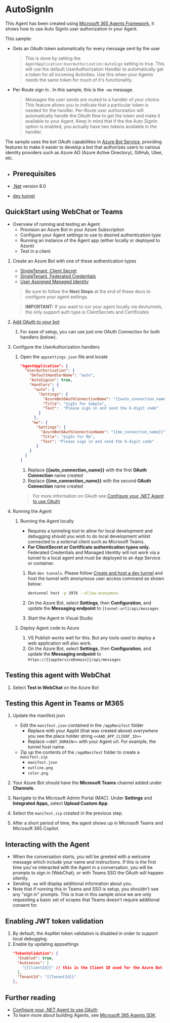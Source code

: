 ﻿# AutoSignIn

This Agent has been created using [Microsoft 365 Agents Framework](https://github.com/microsoft/agents-for-net), it shows how to use Auto SignIn user authorization in your Agent.

This sample:
- Gets an OAuth token automatically for every message sent by the user
  > This is done by setting the `AgentApplication:UserAuthorization:AutoSign` setting to true.  This will use the default UserAuthorization Handler to automatically get a token for all incoming Activities.  Use this when your Agents needs the same token for much of it's functionality.
- Per-Route sign in .  In this sample, this is the `-me` message.
  > Messages the user sends are routed to a handler of your choice.  This feature allows you to indicate that a particular token is needed for the handler.  Per-Route user authorization will automatically handle the OAuth flow to get the token and make it available to your Agent.  Keep in mind that if the the Auto SignIn option is enabled, you actually have two tokens available in the handler.

The sample uses the bot OAuth capabilities in [Azure Bot Service](https://docs.botframework.com), providing features to make it easier to develop a bot that authorizes users to various identity providers such as Azure AD (Azure Active Directory), GitHub, Uber, etc.

- ## Prerequisites

-  [.Net](https://dotnet.microsoft.com/en-us/download/dotnet/8.0) version 8.0
-  [dev tunnel](https://learn.microsoft.com/azure/developer/dev-tunnels/get-started?tabs=windows)

## QuickStart using WebChat or Teams

- Overview of running and testing an Agent
  - Provision an Azure Bot in your Azure Subscription
  - Configure your Agent settings to use to desired authentication type
  - Running an instance of the Agent app (either locally or deployed to Azure)
  - Test in a client

1. Create an Azure Bot with one of these authentication types
   - [SingleTenant, Client Secret](https://learn.microsoft.com/en-us/microsoft-365/agents-sdk/azure-bot-create-single-secret)
   - [SingleTenant, Federated Credentials](https://learn.microsoft.com/en-us/microsoft-365/agents-sdk/azure-bot-create-federated-credentials) 
   - [User Assigned Managed Identity](https://learn.microsoft.com/en-us/microsoft-365/agents-sdk/azure-bot-create-managed-identity)
    
   > Be sure to follow the **Next Steps** at the end of these docs to configure your agent settings.

   > **IMPORTANT:** If you want to run your agent locally via devtunnels, the only support auth type is ClientSecrets and Certificates

1. [Add OAuth to your bot](https://learn.microsoft.com/en-us/microsoft-365/agents-sdk/azure-bot-user-authorization-federated-credentials)
   1. For ease of setup, you can use just one OAuth Connection for both handlers (below).

1. Configure the UserAuthorization handlers
   1. Open the `appsettings.json` file and locate
      ```json
      "AgentApplication": {
        "UserAuthorization": {
          "DefaultHandlerName": "auto",
          "AutoSignin": true,
          "Handlers": {
            "auto": {
              "Settings": {
                "AzureBotOAuthConnectionName": "{{auto_connection_name}}",
                "Title": "SigIn for Sample",
                "Text":  "Please sign in and send the 6-digit code"
              }
            },
           "me": {
             "Settings": {
               "AzureBotOAuthConnectionName": "{{me_connection_name}}",
               "Title": "SigIn for Me",
               "Text": "Please sign in and send the 6-digit code"
             }
          }
        }
      }
      ```

      1. Replace **{{auto_connection_name}}** with the first **OAuth Connection** name created
      1. Replace **{{me_connection_name}}** with the second **OAuth Connection** name created
      
      > For more information on OAuth see [Configure your .NET Agent to use OAuth](https://learn.microsoft.com/en-us/microsoft-365/agents-sdk/agent-oauth-configuration-dotnet)

1. Running the Agent
   1. Running the Agent locally
      - Requires a tunneling tool to allow for local development and debugging should you wish to do local development whilst connected to a external client such as Microsoft Teams.
      - **For ClientSecret or Certificate authentication types only.**  Federated Credentials and Managed Identity will not work via a tunnel to a local agent and must be deployed to an App Service or container.
      
      1. Run `dev tunnels`. Please follow [Create and host a dev tunnel](https://learn.microsoft.com/azure/developer/dev-tunnels/get-started?tabs=windows) and host the tunnel with anonymous user access command as shown below:

         ```bash
         devtunnel host -p 3978 --allow-anonymous
         ```

      1. On the Azure Bot, select **Settings**, then **Configuration**, and update the **Messaging endpoint** to `{tunnel-url}/api/messages`

      1. Start the Agent in Visual Studio

   1. Deploy Agent code to Azure
      1. VS Publish works well for this.  But any tools used to deploy a web application will also work.
      1. On the Azure Bot, select **Settings**, then **Configuration**, and update the **Messaging endpoint** to `https://{{appServiceDomain}}/api/messages`

## Testing this agent with WebChat

   1. Select **Test in WebChat** on the Azure Bot

## Testing this Agent in Teams or M365

1. Update the manifest.json
   - Edit the `manifest.json` contained in the `/appManifest` folder
     - Replace with your AppId (that was created above) *everywhere* you see the place holder string `<<AAD_APP_CLIENT_ID>>`
     - Replace `<<BOT_DOMAIN>>` with your Agent url.  For example, the tunnel host name.
   - Zip up the contents of the `/appManifest` folder to create a `manifest.zip`
     - `manifest.json`
     - `outline.png`
     - `color.png`

1. Your Azure Bot should have the **Microsoft Teams** channel added under **Channels**.

1. Navigate to the Microsoft Admin Portal (MAC). Under **Settings** and **Integrated Apps,** select **Upload Custom App**.

1. Select the `manifest.zip` created in the previous step. 

1. After a short period of time, the agent shows up in Microsoft Teams and Microsoft 365 Copilot.

## Interacting with the Agent

- When the conversation starts, you will be greeted with a welcome message which include your name and instructions.  If this is the first time you've interacted with the Agent in a conversation, you will be prompts to sign in (WebChat), or with Teams SSO the OAuth will happen silently.
- Sending `-me` will display additional information about you.
- Note that if running this in Teams and SSO is setup, you shouldn't see any "sign in" prompts.  This is true in this sample since we are only requesting a basic set of scopes that Teams doesn't require additional consent for.

## Enabling JWT token validation
1. By default, the AspNet token validation is disabled in order to support local debugging.
1. Enable by updating appsettings
   ```json
   "TokenValidation": {
     "Enabled": true,
     "Audiences": [
       "{{ClientId}}" // this is the Client ID used for the Azure Bot
     ],
     "TenantId": "{{TenantId}}"
   },
   ```

## Further reading
- [Configure your .NET Agent to use OAuth](https://learn.microsoft.com/en-us/microsoft-365/agents-sdk/agent-oauth-configuration-dotnet)
- To learn more about building Agents, see [Microsoft 365 Agents SDK](https://learn.microsoft.com/en-us/microsoft-365/agents-sdk/).

